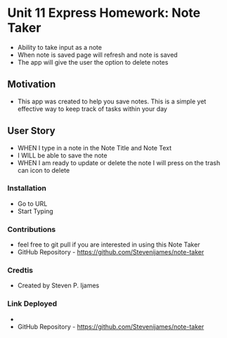 # Unit 11 Express Homework: Note Taker
* Ability to take input as a note
* When note is saved page will refresh and note is saved
* The app will give the user the option to delete notes

## Motivation
* This app was created to help you save notes. This is a simple yet effective way to keep track of tasks within your day 

## User Story
* WHEN I type in a note in the Note Title and Note Text
* I WILL be able to save the note
* WHEN I am ready to update or delete the note I will press on the trash can icon to delete
### Installation
* Go to URL 
* Start Typing
 
### Contributions
* feel free to git pull if you are interested in using this Note Taker
* GitHub Repository - https://github.com/Stevenijames/note-taker

### Credtis
* Created by Steven P. Ijames

### Link Deployed
* 
* GitHub Repository - https://github.com/Stevenijames/note-taker